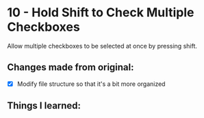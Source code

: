 # 10 - Hold Shift to Check Multiple Checkboxes
Allow multiple checkboxes to be selected at once by pressing shift.

## Changes made from original:
- [x] Modify file structure so that it's a bit more organized

## Things I learned:
